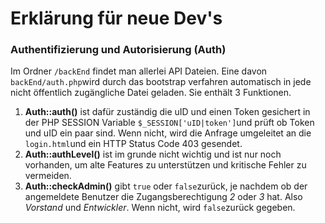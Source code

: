 # Erklärung für neue Dev's

### Authentifizierung und Autorisierung (Auth)
Im Ordner `/backEnd` findet man allerlei API Dateien. Eine davon `backEnd/auth.php`wird durch das bootstrap verfahren automatisch in jede nicht öffentlich zugängliche Datei geladen. Sie enthält 3 Funktionen.
1. **Auth::auth()** ist dafür zuständig die uID und einen Token gesichert in der PHP SESSION Variable `$_SESSION['uID|token']`und prüft ob Token und uID ein paar sind. Wenn nicht, wird die Anfrage umgeleitet an die `login.html`und ein HTTP Status Code 403 gesendet.
2. **Auth::authLevel()** ist im grunde nicht wichtig und ist nur noch vorhanden, um alte Features zu unterstützen und kritische Fehler zu vermeiden.
3. **Auth::checkAdmin()** gibt `true` oder `false`zurück, je nachdem ob der angemeldete Benutzer die Zugangsberechtigung *2* oder *3* hat. Also *Vorstand* und *Entwickler*. Wenn nicht, wird `false`zurück gegeben.